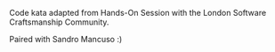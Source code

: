 Code kata adapted from Hands-On Session with the London Software Craftsmanship Community.

Paired with Sandro Mancuso :)